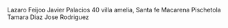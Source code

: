 Lazaro Feijoo
Javier Palacios 40 villa amelia, Santa fe
Macarena Pischetola
Tamara Diaz
Jose Rodriguez